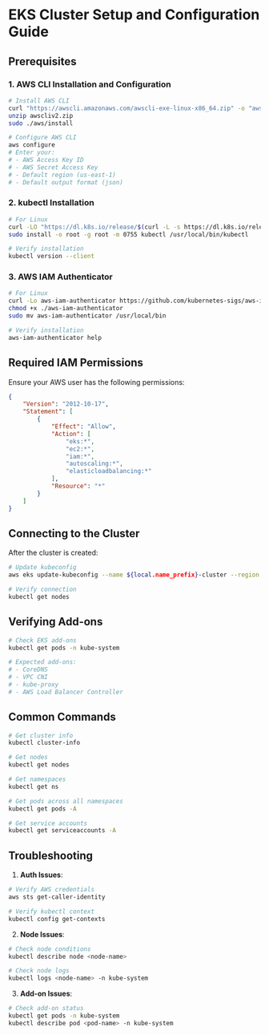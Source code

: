 # EKS Cluster Setup and Configuration Guide

## Prerequisites

### 1. AWS CLI Installation and Configuration
```bash
# Install AWS CLI
curl "https://awscli.amazonaws.com/awscli-exe-linux-x86_64.zip" -o "awscliv2.zip"
unzip awscliv2.zip
sudo ./aws/install

# Configure AWS CLI
aws configure
# Enter your:
# - AWS Access Key ID
# - AWS Secret Access Key
# - Default region (us-east-1)
# - Default output format (json)
```

### 2. kubectl Installation
```bash
# For Linux
curl -LO "https://dl.k8s.io/release/$(curl -L -s https://dl.k8s.io/release/stable.txt)/bin/linux/amd64/kubectl"
sudo install -o root -g root -m 0755 kubectl /usr/local/bin/kubectl

# Verify installation
kubectl version --client
```

### 3. AWS IAM Authenticator
```bash
# For Linux
curl -Lo aws-iam-authenticator https://github.com/kubernetes-sigs/aws-iam-authenticator/releases/download/v0.5.9/aws-iam-authenticator_0.5.9_linux_amd64
chmod +x ./aws-iam-authenticator
sudo mv aws-iam-authenticator /usr/local/bin

# Verify installation
aws-iam-authenticator help
```

## Required IAM Permissions

Ensure your AWS user has the following permissions:

```json
{
    "Version": "2012-10-17",
    "Statement": [
        {
            "Effect": "Allow",
            "Action": [
                "eks:*",
                "ec2:*",
                "iam:*",
                "autoscaling:*",
                "elasticloadbalancing:*"
            ],
            "Resource": "*"
        }
    ]
}
```

## Connecting to the Cluster

After the cluster is created:

```bash
# Update kubeconfig
aws eks update-kubeconfig --name ${local.name_prefix}-cluster --region us-east-1

# Verify connection
kubectl get nodes
```

## Verifying Add-ons

```bash
# Check EKS add-ons
kubectl get pods -n kube-system

# Expected add-ons:
# - CoreDNS
# - VPC CNI
# - kube-proxy
# - AWS Load Balancer Controller
```

## Common Commands

```bash
# Get cluster info
kubectl cluster-info

# Get nodes
kubectl get nodes

# Get namespaces
kubectl get ns

# Get pods across all namespaces
kubectl get pods -A

# Get service accounts
kubectl get serviceaccounts -A
```

## Troubleshooting

1. **Auth Issues**:
```bash
# Verify AWS credentials
aws sts get-caller-identity

# Verify kubectl context
kubectl config get-contexts
```

2. **Node Issues**:
```bash
# Check node conditions
kubectl describe node <node-name>

# Check node logs
kubectl logs <node-name> -n kube-system
```

3. **Add-on Issues**:
```bash
# Check add-on status
kubectl get pods -n kube-system
kubectl describe pod <pod-name> -n kube-system
```